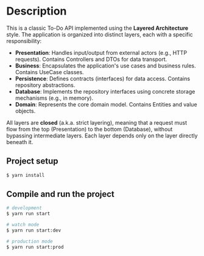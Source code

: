 # Description

This is a classic To-Do API implemented using the **Layered Architecture** style. The application is organized into distinct layers, each with a specific responsibility:

- **Presentation**: Handles input/output from external actors (e.g., HTTP requests). Contains Controllers and DTOs for data transport.
- **Business**: Encapsulates the application's use cases and business rules. Contains UseCase classes.
- **Persistence**: Defines contracts (interfaces) for data access. Contains repository abstractions.
- **Database**: Implements the repository interfaces using concrete storage mechanisms (e.g., in memory).
- **Domain**: Represents the core domain model. Contains Entities and value objects.

All layers are **closed** (a.k.a. strict layering), meaning that a request must flow from the top (Presentation) to the bottom (Database), without bypassing intermediate layers. Each layer depends only on the layer directly beneath it.

## Project setup

```bash
$ yarn install
```

## Compile and run the project

```bash
# development
$ yarn run start

# watch mode
$ yarn run start:dev

# production mode
$ yarn run start:prod
```
